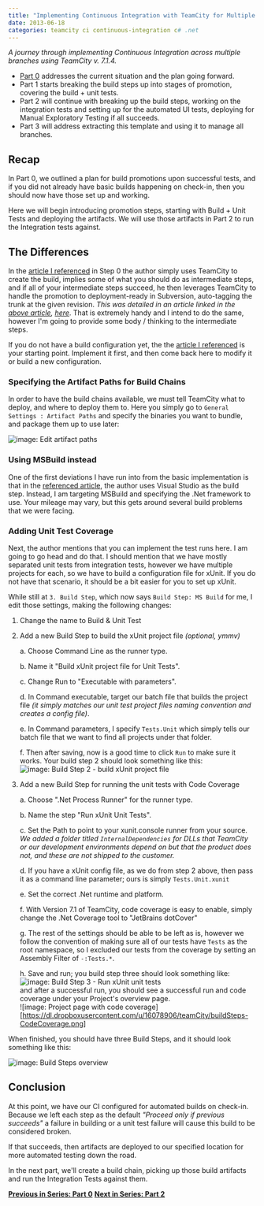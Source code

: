 ```yaml
---
title: "Implementing Continuous Integration with TeamCity for Multiple Branches with Multiple Promotions - Part 1"
date: 2013-06-18
categories: teamcity ci continuous-integration c# .net
---
```


*A journey through implementing Continuous Integration across multiple branches using TeamCity v. 7.1.4.* 

+ [Part 0][] addresses the current situation and the plan going forward.
+ Part 1 starts breaking the build steps up into stages of promotion, covering the build + unit tests.
+ Part 2 will continue with breaking up the build steps, working on the integration tests and setting up for the automated UI tests, deploying for Manual Exploratory Testing if all succeeds. 
+ Part 3 will address extracting this template and using it to manage all branches.

## Recap

In Part 0, we outlined a plan for build promotions upon successful tests, and if you did not already have basic builds happening on check-in, then you should now have those set up and working.

Here we will begin introducing promotion steps, starting with Build + Unit Tests and deploying the artifacts. We will use those artifacts in Part 2 to run the Integration tests against.

## The Differences

In the [article I referenced][basicRecipe] in Step 0 the author simply uses TeamCity to create the build, implies some of what you should do as intermediate steps, and if all of your intermediate steps succeed, he then leverages TeamCity to handle the promotion to deployment-ready in Subversion, auto-tagging the trunk at the given revision. *This was detailed in an article linked in the [above article][basicRecipe], [here][autoTag]*. That is extremely handy and I intend to do the same, however I'm going to provide some body / thinking to the intermediate steps.

If you do not have a build configuration yet, the the [article I referenced][basicRecipe] is your starting point. Implement it first, and then come back here to modify it or build a new configuration.


### Specifying the Artifact Paths for Build Chains

In order to have the build chains available, we must tell TeamCity what to deploy, and where to deploy them to. Here you simply go to `General Settings : Artifact Paths` and specify the binaries you want to bundle, and package them up to use later:

![image: Edit artifact paths](https://dl.dropboxusercontent.com/u/16078906/teamCity/artifactPaths.png)


### Using MSBuild instead

One of the first deviations I have run into from the basic implementation is that in the [referenced article][basicRecipe], the author uses Visual Studio as the build step. Instead, I am targeting MSBuild and specifying the .Net framework to use. Your mileage may vary, but this gets around several build problems that we were facing.


### Adding Unit Test Coverage

Next, the author mentions that you can implement the test runs here. I am going to go head and do that. I should mention that we have mostly separated unit tests from integration tests, however we have multiple projects for each, so we have to build a configuration file for xUnit. If you do not have that scenario, it should be a bit easier for you to set up xUnit.

While still at `3. Build Step`, which now says `Build Step: MS Build` for me, I edit those settings, making the following changes:

1. Change the name to Build & Unit Test

2. Add a new Build Step to build the xUnit project file *(optional, ymmv)*

	a. Choose Command Line as the runner type.
	
	b. Name it "Build xUnit project file for Unit Tests".
	
	c. Change Run to "Executable with parameters".
	
	d. In Command executable, target our batch file that builds the project file *(it simply matches our unit test project files naming convention and creates a config file)*.
	
	e. In Command parameters, I specify `Tests.Unit` which simply tells our batch file that we want to find all projects under that folder.
	
	f. Then after saving, now is a good time to click `Run` to make sure it works. Your build step 2 should look something like this:  
	![image: Build Step 2 - build xUnit project file](https://dl.dropboxusercontent.com/u/16078906/teamCity/buildStep2.png)
	
3. Add a new Build Step for running the unit tests with Code Coverage

	a. Choose ".Net Process Runner" for the runner type.
	
	b. Name the step "Run xUnit Unit Tests".
	
	c. Set the Path to point to your xunit.console runner from your source. *We added a folder titled `InternalDependencies` for DLLs that TeamCity or our development environments depend on but that the product does not, and these are not shipped to the customer.*
	
	d. If you have a xUnit config file, as we do from step 2 above, then pass it as a command line parameter; ours is simply `Tests.Unit.xunit`
	
	e. Set the correct .Net runtime and platform.
	
	f. With Version 7.1 of TeamCity, code coverage is easy to enable, simply change the .Net Coverage tool to "JetBrains dotCover"
	
	g. The rest of the settings should be able to be left as is, however we follow the convention of making sure all of our tests have `Tests` as the root namespace, so I excluded our tests from the coverage by setting an Assembly Filter of `-:Tests.*`.
	
	h. Save and run; you build step three should look something like:  
	![image: Build Step 3 - Run xUnit unit tests](https://dl.dropboxusercontent.com/u/16078906/teamCity/buildStep3.png)  
	and after a successful run, you should see a successful run and code coverage under your Project's overview page.  
	![image: Project page with code coverage][https://dl.dropboxusercontent.com/u/16078906/teamCity/buildSteps-CodeCoverage.png]

When finished, you should have three Build Steps, and it should look something like this:

![image: Build Steps overview](https://dl.dropboxusercontent.com/u/16078906/teamCity/buildStepsAfter.png)

## Conclusion

At this point, we have our CI configured for automated builds on check-in. Because we left each step as the default *"Proceed only if previous succeeds"* a failure in building or a unit test failure will cause this build to be considered broken.

If that succeeds, then artifacts are deployed to our specified location for more automated testing down the road.

In the next part, we'll create a build chain, picking up those build artifacts and run the Integration Tests against them.


**[Previous in Series: Part 0][Part 0]**
**[Next in Series: Part 2][Part 2]**



[fixme]: /home/damon/Dropbox/Photos/graphics/clipart/constructionDuck.jpg
[basicRecipe]: http://www.troyhunt.com/2010/11/you-deploying-it-wrong-teamcity_25.html
[autoTag]: http://www.laurentkempe.com/post/Build-and-Deployment-automation-VCS-Root-and-Labeling-in-TeamCity.aspx
[part 0]:http://damonoverboe.org/post/implementing-continuous-integration-with-teamcity-for-multiple-branches-with-multiple-promotions-part-0
[part 1]:http://damonoverboe.org/post/implementing-continuous-integration-with-teamcity-for-multiple-branches-with-multiple-promotions-part-0
[part 2]:http://damonoverboe.org/post/implementing-continuous-integration-with-teamcity-for-multiple-branches-with-multiple-promotions-part-0
[part 3]:http://damonoverboe.org/post/implementing-continuous-integration-with-teamcity-for-multiple-branches-with-multiple-promotions-part-0
